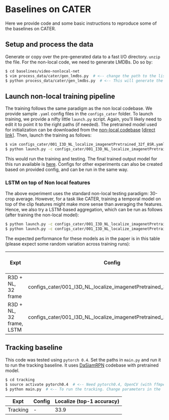 # Baselines on CATER

Here we provide code and some basic instructions to reproduce some of the baselines on CATER.

## Setup and process the data

Generate or copy over the pre-generated data to a fast I/O directory. `unzip` the file. For the non-local code, we need to generate LMDBs. Do so by:

```bash
$ cd baselines/video-nonlocal-net
$ vim process_data/cater/gen_lmdbs.py  # <-- change the path to the lists folder for which to generate lmdb
$ python process_data/cater/gen_lmdbs.py  # <-- This will generate the LMDBs in the same folder as lists
```

## Launch non-local training pipeline

The training follows the same paradigm as the non local codebase. We provide sample `.yaml` config files in the `configs_cater` folder. To launch training, we provide a nifty little `launch.py` script. Again, you'll likely need to edit it to point it to the right paths (if needed). The pretrained model used for initialization can be downloaded from the [non-local codebase](https://github.com/facebookresearch/video-nonlocal-net#pre-trained-models-for-downloads) [[direct link](https://cmu.box.com/s/nw9hqonwz25yl86xh9q3m9yoak8fige6)]. Then, launch the training as follows:

```bash
$ vim configs_cater/001_I3D_NL_localize_imagenetPretrained_32f_8SR.yaml  # <-- change the first 2 lines to point to the data as processed above
$ python launch.py -c configs_cater/001_I3D_NL_localize_imagenetPretrained_32f_8SR.yaml
```

This would run the training and testing. The final trained output model for this run available is [here](https://cmu.box.com/s/1q767qg2b50enmo32rxk7j19xj0apga6).
Configs for other experiments can also be created based on provided config, and can be run in the same way.

### LSTM on top of Non local features

The above experiment uses the standard non-local testing paradigm: 30-crop average. However, for a task like CATER, training a temporal model on top of the clip features might make more sense than averaging the features. Hence, we also try a LSTM-based aggregation, which can be run as follows (after training the non-local model):


```bash
$ python launch.py -c configs_cater/001_I3D_NL_localize_imagenetPretrained_32f_8SR.yaml -t test  # <-- Test the model and store the features. These 
$ python launch.py -c configs_cater/001_I3D_NL_localize_imagenetPretrained_32f_8SR.yaml -t lstm  # <-- To train/test the LSTM. We saw some random variation in LSTM training so this script trains/tests the model 3 times and averages the numbers for a more stable estimate of performance
```

The expected performance for these models as in the paper is in this table (please expect some random variation across training runs):


| Expt | Config | Localize (top-1 accuracy) |
|------|--------|---------------------|
| R3D + NL, 32 frame | configs_cater/001_I3D_NL_localize_imagenetPretrained_32f_8SR.yaml | 28.8 |
| R3D + NL, 32 frame, LSTM | configs_cater/001_I3D_NL_localize_imagenetPretrained_32f_8SR.yaml | 45.5 |


## Tracking baseline

This code was tested using `pytorch 0.4`. Set the paths in `main.py` and run it to run the tracking baseline. It uses [DaSiamRPN](https://github.com/foolwood/DaSiamRPN) codebase with pretrained model.

```bash
$ cd tracking
$ source activate pytorch0.4  # <-- Need pytorch0.4, OpenCV (with ffmpeg) installed
$ python main.py  # <-- To run the tracking. Change parameters in the 
```


| Expt | Config | Localize (top-1 accuracy) |
|------|--------|---------------------|
| Tracking | - | 33.9 |
